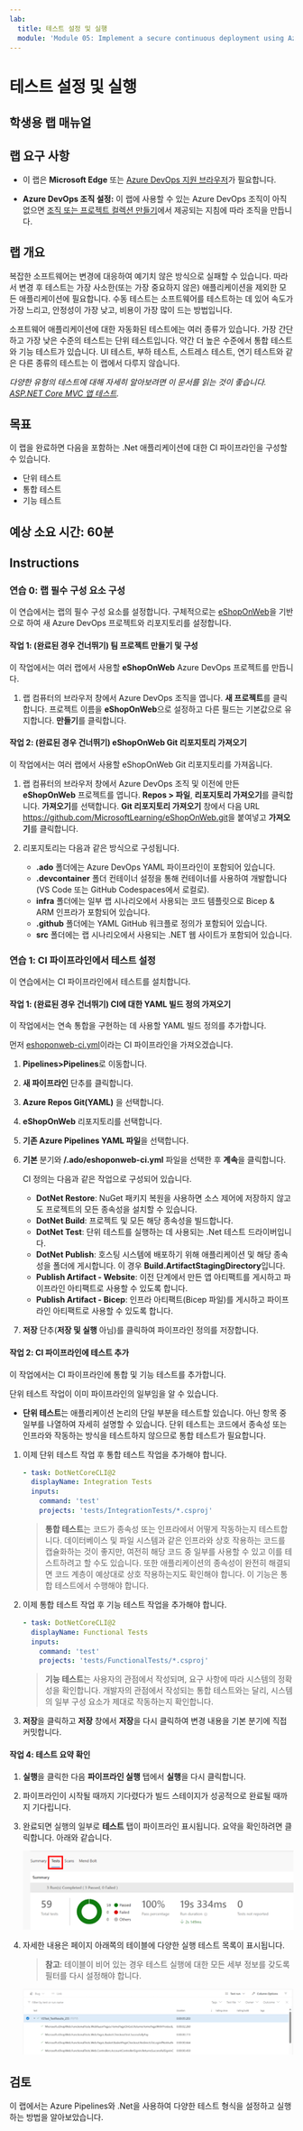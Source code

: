 ```yaml
---
lab:
  title: 테스트 설정 및 실행
  module: 'Module 05: Implement a secure continuous deployment using Azure Pipelines'
---
```


# 테스트 설정 및 실행

## 학생용 랩 매뉴얼

## 랩 요구 사항

- 이 랩은 **Microsoft Edge** 또는 [Azure DevOps 지원 브라우저](https://docs.microsoft.com/azure/devops/server/compatibility)가 필요합니다.

- **Azure DevOps 조직 설정:** 이 랩에 사용할 수 있는 Azure DevOps 조직이 아직 없으면 [조직 또는 프로젝트 컬렉션 만들기](https://learn.microsoft.com/dotnet/architecture/modern-web-apps-azure/test-asp-net-core-mvc-apps)에서 제공되는 지침에 따라 조직을 만듭니다.

## 랩 개요

복잡한 소프트웨어는 변경에 대응하여 예기치 않은 방식으로 실패할 수 있습니다. 따라서 변경 후 테스트는 가장 사소한(또는 가장 중요하지 않은) 애플리케이션을 제외한 모든 애플리케이션에 필요합니다. 수동 테스트는 소프트웨어를 테스트하는 데 있어 속도가 가장 느리고, 안정성이 가장 낮고, 비용이 가장 많이 드는 방법입니다.

소프트웨어 애플리케이션에 대한 자동화된 테스트에는 여러 종류가 있습니다. 가장 간단하고 가장 낮은 수준의 테스트는 단위 테스트입니다. 약간 더 높은 수준에서 통합 테스트와 기능 테스트가 있습니다. UI 테스트, 부하 테스트, 스트레스 테스트, 연기 테스트와 같은 다른 종류의 테스트는 이 랩에서 다루지 않습니다.

*다양한 유형의 테스트에 대해 자세히 알아보려면 이 문서를 읽는 것이 좋습니다. [ASP.NET Core MVC 앱 테스트](https://learn.microsoft.com/dotnet/architecture/modern-web-apps-azure/test-asp-net-core-mvc-apps).*

## 목표

이 랩을 완료하면 다음을 포함하는 .Net 애플리케이션에 대한 CI 파이프라인을 구성할 수 있습니다.

- 단위 테스트
- 통합 테스트
- 기능 테스트

## 예상 소요 시간: 60분

## Instructions

### 연습 0: 랩 필수 구성 요소 구성

이 연습에서는 랩의 필수 구성 요소를 설정합니다. 구체적으로는 [eShopOnWeb](https://github.com/MicrosoftLearning/eShopOnWeb)을 기반으로 하여 새 Azure DevOps 프로젝트와 리포지토리를 설정합니다.

#### 작업 1: (완료된 경우 건너뛰기) 팀 프로젝트 만들기 및 구성

이 작업에서는 여러 랩에서 사용할 **eShopOnWeb** Azure DevOps 프로젝트를 만듭니다.

1. 랩 컴퓨터의 브라우저 창에서 Azure DevOps 조직을 엽니다. **새 프로젝트**를 클릭합니다. 프로젝트 이름을 **eShopOnWeb**으로 설정하고 다른 필드는 기본값으로 유지합니다. **만들기**를 클릭합니다.

#### 작업 2: (완료된 경우 건너뛰기) eShopOnWeb Git 리포지토리 가져오기

이 작업에서는 여러 랩에서 사용할 eShopOnWeb Git 리포지토리를 가져옵니다.

1. 랩 컴퓨터의 브라우저 창에서 Azure DevOps 조직 및 이전에 만든 **eShopOnWeb** 프로젝트를 엽니다. **Repos > 파일**, **리포지토리 가져오기**를 클릭합니다. **가져오기**를 선택합니다. **Git 리포지토리 가져오기** 창에서 다음 URL <https://github.com/MicrosoftLearning/eShopOnWeb.git>을 붙여넣고 **가져오기**를 클릭합니다.

1. 리포지토리는 다음과 같은 방식으로 구성됩니다.
    - **.ado** 폴더에는 Azure DevOps YAML 파이프라인이 포함되어 있습니다.
    - **.devcontainer** 폴더 컨테이너 설정을 통해 컨테이너를 사용하여 개발합니다(VS Code 또는 GitHub Codespaces에서 로컬로).
    - **infra** 폴더에는 일부 랩 시나리오에서 사용되는 코드 템플릿으로 Bicep & ARM 인프라가 포함되어 있습니다.
    - **.github** 폴더에는 YAML GitHub 워크플로 정의가 포함되어 있습니다.
    - **src** 폴더에는 랩 시나리오에서 사용되는 .NET 웹 사이트가 포함되어 있습니다.

### 연습 1: CI 파이프라인에서 테스트 설정

이 연습에서는 CI 파이프라인에서 테스트를 설치합니다.

#### 작업 1: (완료된 경우 건너뛰기) CI에 대한 YAML 빌드 정의 가져오기

이 작업에서는 연속 통합을 구현하는 데 사용할 YAML 빌드 정의를 추가합니다.

먼저 [eshoponweb-ci.yml](https://github.com/MicrosoftLearning/eShopOnWeb/blob/main/.ado/eshoponweb-ci.yml)이라는 CI 파이프라인을 가져오겠습니다.

1. **Pipelines>Pipelines**로 이동합니다.
1. **새 파이프라인** 단추를 클릭합니다.
1. **Azure Repos Git(YAML)** 을 선택합니다.
1. **eShopOnWeb** 리포지토리를 선택합니다.
1. **기존 Azure Pipelines YAML 파일**을 선택합니다.
1. **기본** 분기와 **/.ado/eshoponweb-ci.yml** 파일을 선택한 후 **계속**을 클릭합니다.

    CI 정의는 다음과 같은 작업으로 구성되어 있습니다.
    - **DotNet Restore**: NuGet 패키지 복원을 사용하면 소스 제어에 저장하지 않고도 프로젝트의 모든 종속성을 설치할 수 있습니다.
    - **DotNet Build**: 프로젝트 및 모든 해당 종속성을 빌드합니다.
    - **DotNet Test**: 단위 테스트를 실행하는 데 사용되는 .Net 테스트 드라이버입니다.
    - **DotNet Publish**: 호스팅 시스템에 배포하기 위해 애플리케이션 및 해당 종속성을 폴더에 게시합니다. 이 경우 **Build.ArtifactStagingDirectory**입니다.
    - **Publish Artifact - Website**: 이전 단계에서 만든 앱 아티팩트를 게시하고 파이프라인 아티팩트로 사용할 수 있도록 합니다.
    - **Publish Artifact - Bicep**: 인프라 아티팩트(Bicep 파일)를 게시하고 파이프라인 아티팩트로 사용할 수 있도록 합니다.
1. **저장** 단추(**저장 및 실행** 아님)를 클릭하여 파이프라인 정의를 저장합니다.

#### 작업 2: CI 파이프라인에 테스트 추가

이 작업에서는 CI 파이프라인에 통합 및 기능 테스트를 추가합니다.

단위 테스트 작업이 이미 파이프라인의 일부임을 알 수 있습니다.

- **단위 테스트**는 애플리케이션 논리의 단일 부분을 테스트할 있습니다. 아닌 항목 중 일부를 나열하여 자세히 설명할 수 있습니다. 단위 테스트는 코드에서 종속성 또는 인프라와 작동하는 방식을 테스트하지 않으므로 통합 테스트가 필요합니다.

1. 이제 단위 테스트 작업 후 통합 테스트 작업을 추가해야 합니다.

    ```YAML
    - task: DotNetCoreCLI@2
      displayName: Integration Tests
      inputs:
        command: 'test'
        projects: 'tests/IntegrationTests/*.csproj'
    ```

    > **통합 테스트**는 코드가 종속성 또는 인프라에서 어떻게 작동하는지 테스트합니다. 데이터베이스 및 파일 시스템과 같은 인프라와 상호 작용하는 코드를 캡슐화하는 것이 좋지만, 여전히 해당 코드 중 일부를 사용할 수 있고 이를 테스트하려고 할 수도 있습니다. 또한 애플리케이션의 종속성이 완전히 해결되면 코드 계층이 예상대로 상호 작용하는지도 확인해야 합니다. 이 기능은 통합 테스트에서 수행해야 합니다.

1. 이제 통합 테스트 작업 후 기능 테스트 작업을 추가해야 합니다.

    ```YAML
    - task: DotNetCoreCLI@2
      displayName: Functional Tests
      inputs:
        command: 'test'
        projects: 'tests/FunctionalTests/*.csproj'
    ```

    > **기능 테스트**는 사용자의 관점에서 작성되며, 요구 사항에 따라 시스템의 정확성을 확인합니다. 개발자의 관점에서 작성되는 통합 테스트와는 달리, 시스템의 일부 구성 요소가 제대로 작동하는지 확인합니다.

1. **저장**을 클릭하고 **저장** 창에서 **저장**을 다시 클릭하여 변경 내용을 기본 분기에 직접 커밋합니다.

#### 작업 4: 테스트 요약 확인

1. **실행**을 클릭한 다음 **파이프라인 실행** 탭에서 **실행**을 다시 클릭합니다.

1. 파이프라인이 시작될 때까지 기다렸다가 빌드 스테이지가 성공적으로 완료될 때까지 기다립니다.

1. 완료되면 실행의 일부로 **테스트** 탭이 파이프라인 표시됩니다. 요약을 확인하려면 클릭합니다. 아래와 같습니다.

    ![테스트 요약](images/AZ400_M05_L09_Tests_Summary.png)

1. 자세한 내용은 페이지 아래쪽의 테이블에 다양한 실행 테스트 목록이 표시됩니다.

    >**참고**: 테이블이 비어 있는 경우 테스트 실행에 대한 모든 세부 정보를 갖도록 필터를 다시 설정해야 합니다.

    ![테스트 테이블](images/AZ400_M05_L09_Tests_Table.png)

## 검토

이 랩에서는 Azure Pipelines와 .Net을 사용하여 다양한 테스트 형식을 설정하고 실행하는 방법을 알아보았습니다.
